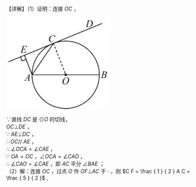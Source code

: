 【详解】（1）证明：连接 $O C$ ，

![](<../../qs_image_DB/专题3-6__圆的综合（27类题型）（解析版）/f313863e5d777e8ad0f000036fc16a58db4b7a2a720e2d76390b9720704985b7.jpg>)

∵直线 $D C$ 是 $\odot O$ 的切线，  
$O C \bot D E$ ，  
∵ $A E \bot D C$ ，  
$\therefore O C / / \ A E$ ，  
∴ $\angle O C A = \angle C A E$ ，  
∵ $O A = O C$ ，$\angle O C A = \angle C A O$ ，  
∴ $\angle C A O = \angle C A E$ ，即 $A C$ 平分 $\angle B A E$ ；  
（2）解：连接 $O C$ ，过点 $O$ 作 $O F \bot A C$ 于 $\cdot$ ，则 $C F = \frac { 1 } { 2 } A C = \frac { 5 } { 2 }$ ,
